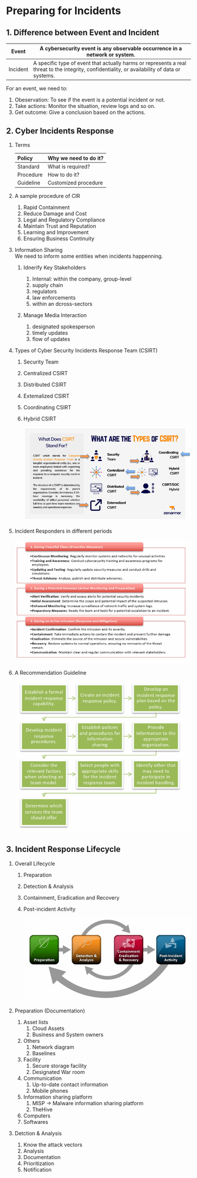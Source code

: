#  Preparing for Incidents
## 1. Difference between Event and Incident
|Event| A cybersecurity event is any observable occurrence in a network or system.|
|-|-|
|Incident|A specific type of event that actually harms or represents a real threat to the integrity, confidentiality, or availability of data or systems.|

For an event, we need to:    
1. Obeservation: To see if the event is a potential incident or not.
2. Take actions: Monitor the situation, review logs and so on.
3. Get outcome: Give a conclusion based on the actions.

## 2. Cyber Incidents Response   
1. Terms 

    |Policy|Why we need to do it?|
    |-|-|
    |Standard|What is required?|
    |Procedure|How to do it?|
    |Guideline|Customized procedure|

2. A sample procedure of CIR    

    1. Rapid Containment
    2. Reduce Damage and Cost
    3. Legal and Regulatory Compliance
    4. Maintain Trust and Reputation
    5. Learning and Improvement
    6. Ensuring Business Continuity

3. Information Sharing     
We need to inform some entities when incidents happenning.   

    1. Idnerify Key Stakeholders
        1. Internal: within the company, group-level
        2. supply chain
        3. regulators
        4. law enforcements
        5. within an dcross-sectors

    2. Manage Media Interaction
        1. designated spokesperson
        2. timely updates
        3. flow of updates

4. Types of Cyber Security Incidents Response Team (CSIRT)

    1. Security Team
    2. Centralized CSIRT
    3. Distributed CSIRT
    4. Extemalized CSIRT
    5. Coordinating CSIRT
    6. Hybrid CSIRT

        ![Team Types](./Resource4CH1/Team%20Types.png)

5. Incident Responders in different periods

    ![Incident Responders in different periods](./Resource4CH1/Incident%20Responders%20in%20different%20periods.png)

6. A Recommendation Guideline

    ![A Recommendation Guideline](./Resource4CH1/A%20Recommendation%20Guideline.png)

## 3. Incident Response Lifecycle
1. Overall Lifecycle   
    1. Preparation
    2. Detection & Analysis
    3. Containment, Eradication and Recovery
    4. Post-incident Activity

        ![Lifecycle](./Resource4CH1/Lifecycle%20.png)

2. Preparation (Documentation)   
    1. Asset lists   
        1. Cloud Assets
        2. Business and System owners
    2. Others   
        1. Network diagram
        2. Baselines
    3. Facility   
        1. Secure storage facility
        2. Designated War room
    4. Communication   
        1. Up-to-date contact information
        2. Mobile phones
    5. Information sharing platform
        1. MISP -> Malware information sharing platform
        2. TheHive
    6. Computers
    7. Softwares

3. Detction & Analysis   
    1. Know the attack vectors
    2. Analysis
    3. Documentation
    4. Prioritization
    5. Notification
















